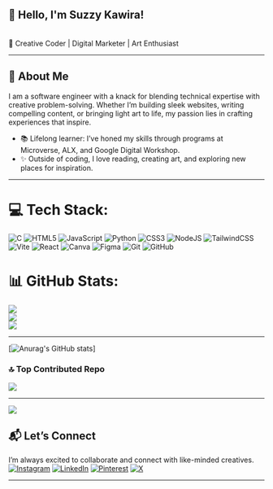 
## 👋 Hello, I'm Suzzy Kawira!
<br>
🎨 Creative Coder | Digital Marketer | Art Enthusiast

---

## 🚀 About Me  
I am a software engineer with a knack for blending technical expertise with creative problem-solving. Whether I’m building sleek websites, writing compelling content, or bringing light art to life, my passion lies in crafting experiences that inspire.  
 
- 📚 Lifelong learner: I’ve honed my skills through programs at Microverse, ALX, and Google Digital Workshop.  
- ✨ Outside of coding, I love reading, creating art, and exploring new places for inspiration.

---
# 💻 Tech Stack:
![C](https://img.shields.io/badge/c-%2300599C.svg?style=for-the-badge&logo=c&logoColor=white) ![HTML5](https://img.shields.io/badge/html5-%23E34F26.svg?style=for-the-badge&logo=html5&logoColor=white) ![JavaScript](https://img.shields.io/badge/javascript-%23323330.svg?style=for-the-badge&logo=javascript&logoColor=%23F7DF1E) ![Python](https://img.shields.io/badge/python-3670A0?style=for-the-badge&logo=python&logoColor=ffdd54) ![CSS3](https://img.shields.io/badge/css3-%231572B6.svg?style=for-the-badge&logo=css3&logoColor=white) ![NodeJS](https://img.shields.io/badge/node.js-6DA55F?style=for-the-badge&logo=node.js&logoColor=white) ![TailwindCSS](https://img.shields.io/badge/tailwindcss-%2338B2AC.svg?style=for-the-badge&logo=tailwind-css&logoColor=white) ![Vite](https://img.shields.io/badge/vite-%23646CFF.svg?style=for-the-badge&logo=vite&logoColor=white) ![React](https://img.shields.io/badge/react-%2320232a.svg?style=for-the-badge&logo=react&logoColor=%2361DAFB) ![Canva](https://img.shields.io/badge/Canva-%2300C4CC.svg?style=for-the-badge&logo=Canva&logoColor=white) ![Figma](https://img.shields.io/badge/figma-%23F24E1E.svg?style=for-the-badge&logo=figma&logoColor=white) ![Git](https://img.shields.io/badge/git-%23F05033.svg?style=for-the-badge&logo=git&logoColor=white) ![GitHub](https://img.shields.io/badge/github-%23121011.svg?style=for-the-badge&logo=github&logoColor=white)
# 📊 GitHub Stats:
![](https://github-readme-stats.vercel.app/api?username=sueKK&theme=dark&hide_border=false&include_all_commits=false&count_private=false)<br/>
![](https://github-readme-streak-stats.herokuapp.com/?user=sueKK&theme=dark&hide_border=false)<br/>
![](https://github-readme-stats.vercel.app/api/top-langs/?username=sueKK&theme=dark&hide_border=false&include_all_commits=false&count_private=false&layout=compact)


---

[![Anurag's GitHub stats](https://github-readme-stats.vercel.app/api?username=sueKK&show_icons=true&theme=synthwave)]

### 🔝 Top Contributed Repo
![](https://github-contributor-stats.vercel.app/api?username=sueKK&limit=5&theme=synthwave&combine_all_yearly_contributions=true)

---
[![](https://visitcount.itsvg.in/api?id=sueKK&icon=0&color=0)](https://visitcount.itsvg.in)


## 📬 Let’s Connect  
I’m always excited to collaborate and connect with like-minded creatives.  
[![Instagram](https://img.shields.io/badge/Instagram-%23E4405F.svg?logo=Instagram&logoColor=white)](https://instagram.com/s.u.e_kk) [![LinkedIn](https://img.shields.io/badge/LinkedIn-%230077B5.svg?logo=linkedin&logoColor=white)](https://linkedin.com/in/suzzy-kawira) [![Pinterest](https://img.shields.io/badge/Pinterest-%23E60023.svg?logo=Pinterest&logoColor=white)](https://pinterest.com/kawira05) [![X](https://img.shields.io/badge/X-black.svg?logo=X&logoColor=white)](https://x.com/suzzy_k_) 

---
